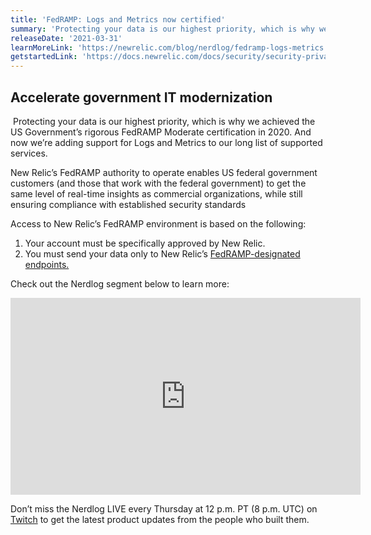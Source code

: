 ```yaml
---
title: 'FedRAMP: Logs and Metrics now certified'
summary: 'Protecting your data is our highest priority, which is why we achieved the US Government’s rigorous FedRAMP Moderate certification in 2020. And now we’re adding support for Logs and Metrics to our long list of supported services.'
releaseDate: '2021-03-31'
learnMoreLink: 'https://newrelic.com/blog/nerdlog/fedramp-logs-metrics'
getstartedLink: 'https://docs.newrelic.com/docs/security/security-privacy/compliance/fedramp-compliant-endpoints/'
---
```

## Accelerate government IT modernization
​
Protecting your data is our highest priority, which is why we achieved the US Government’s rigorous FedRAMP Moderate certification in 2020. And now we’re adding support for Logs and Metrics to our long list of supported services.
​

New Relic’s FedRAMP authority to operate enables US federal government customers (and those that work with the federal government) to get the same level of real-time insights as commercial organizations, while still ensuring compliance with established security standards
​

Access to New Relic’s FedRAMP environment is based on the following:
​

1. Your account must be specifically approved by New Relic.
2. You must send your data only to New Relic’s [FedRAMP-designated endpoints.](https://docs.newrelic.com/docs/security/security-privacy/compliance/fedramp-compliant-endpoints/)

Check out the Nerdlog segment below to learn more:
<iframe width="560" height="315" src="https://www.youtube.com/embed/7rS6_Pl2HJM" title="YouTube video player" frameborder="0" allow="accelerometer; autoplay; clipboard-write; encrypted-media; gyroscope; picture-in-picture" allowfullscreen></iframe>

Don’t miss the Nerdlog LIVE every Thursday at 12 p.m. PT (8 p.m. UTC) on [Twitch](https://www.twitch.tv/new_relic) to get the latest product updates from the people who built them.
